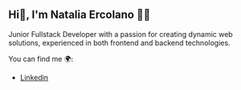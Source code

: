 ## Hi👋, I'm Natalia Ercolano 👩‍💻

Junior Fullstack Developer with a passion for creating dynamic web solutions, experienced in both frontend and backend technologies.

You can find me 🌍:
 - [Linkedin](https://linkedin.com/in/natalia-ercolano-4a0065137)

<!--
**NatiErco/NatiErco** is a ✨ _special_ ✨ repository because its `README.md` (this file) appears on your GitHub profile.

Here are some ideas to get you started:

- 🔭 I’m currently working on ...
- 🌱 I’m currently learning ...
- 👯 I’m looking to collaborate on ...
- 🤔 I’m looking for help with ...
- 💬 Ask me about ...
- 📫 How to reach me: ...
- 😄 Pronouns: ...
- ⚡ Fun fact: ...
-->
